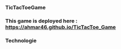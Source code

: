 ### TicTacToeGame

### This game is deployed here : https://ahmar46.github.io/TicTacToe_Game

### Technologie